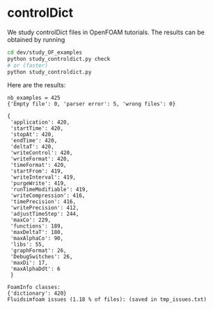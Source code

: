 # controlDict

We study controlDict files in OpenFOAM tutorials. The results can be obtained
by running

```sh
cd dev/study_OF_examples
python study_controldict.py check
# or (faster)
python study_controldict.py
```

Here are the results:

```
nb_examples = 425
{'Empty file': 0, 'parser error': 5, 'wrong files': 0}

{
 'application': 420,
 'startTime': 420,
 'stopAt': 420,
 'endTime': 420,
 'deltaT': 420,
 'writeControl': 420,
 'writeFormat': 420,
 'timeFormat': 420,
 'startFrom': 419,
 'writeInterval': 419,
 'purgeWrite': 419,
 'runTimeModifiable': 419,
 'writeCompression': 416,
 'timePrecision': 416,
 'writePrecision': 412,
 'adjustTimeStep': 244,
 'maxCo': 229,
 'functions': 189,
 'maxDeltaT': 180,
 'maxAlphaCo': 90,
 'libs': 55,
 'graphFormat': 26,
 'DebugSwitches': 26,
 'maxDi': 17,
 'maxAlphaDdt': 6
 }

FoamInfo classes:
{'dictionary': 420}
Fluidsimfoam issues (1.18 % of files): (saved in tmp_issues.txt)
```
